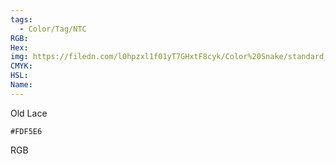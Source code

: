 ```yaml
---
tags:
  - Color/Tag/NTC
RGB:
Hex:
img: https://filedn.com/l0hpzxl1f01yT7GHxtF8cyk/Color%20Snake/standard_csv_to_svg/FDF5E6.svg
CMYK:
HSL:
Name:
---
```

Old Lace
```palette
#FDF5E6
```
RGB
